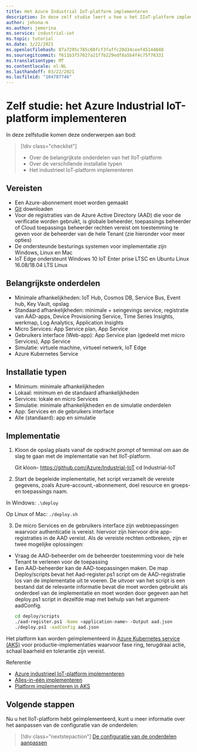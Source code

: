 ```yaml
---
title: Het Azure Industrial IoT-platform implementeren
description: In deze zelf studie leert u hoe u het IIoT-platform implementeert.
author: jehona-m
ms.author: jemorina
ms.service: industrial-iot
ms.topic: tutorial
ms.date: 3/22/2021
ms.openlocfilehash: 87a7295c785c08fcf3faffc20d34ceef45144848
ms.sourcegitcommit: f611b3f57027a21f7b229edf8a5b4f4c75f76331
ms.translationtype: MT
ms.contentlocale: nl-NL
ms.lasthandoff: 03/22/2021
ms.locfileid: "104787746"
---
```

# <a name="tutorial-deploy-the-azure-industrial-iot-platform"></a>Zelf studie: het Azure Industrial IoT-platform implementeren

In deze zelfstudie komen deze onderwerpen aan bod:

> [!div class="checklist"]
> * Over de belangrijkste onderdelen van het IIoT-platform
> * Over de verschillende installatie typen
> * Het industrieel IoT-platform implementeren

## <a name="prerequisites"></a>Vereisten

- Een Azure-abonnement moet worden gemaakt
- [Git](https://git-scm.com/downloads) downloaden
- Voor de registraties van de Azure Active Directory (AAD) die voor de verificatie worden gebruikt, is globale beheerder, toepassings beheerder of Cloud toepassings beheerder rechten vereist om toestemming te geven voor de beheerder van de hele Tenant (zie hieronder voor meer opties)
- De ondersteunde besturings systemen voor implementatie zijn Windows, Linux en Mac
- IoT Edge ondersteunt Windows 10 IoT Enter prise LTSC en Ubuntu Linux 16.08/18.04 LTS Linux

## <a name="main-components"></a>Belangrijkste onderdelen

- Minimale afhankelijkheden: IoT Hub, Cosmos DB, Service Bus, Event hub, Key Vault, opslag
- Standaard afhankelijkheden: minimale + seingevings service, registratie van AAD-apps, Device Provisioning Service, Time Series Insights, werkmap, Log Analytics, Application Insights
- Micro Services: App Service plan, App Service
- Gebruikers interface (Web-app): App Service plan (gedeeld met micro Services), App Service
- Simulatie: virtuele machine, virtueel netwerk, IoT Edge
- Azure Kubernetes Service

## <a name="installation-types"></a>Installatie typen

- Minimum: minimale afhankelijkheden
- Lokaal: minimum en de standaard afhankelijkheden
- Services: lokale en micro Services
- Simulatie: minimale afhankelijkheden en de simulatie onderdelen
- App: Services en de gebruikers interface
- Alle (standaard): app en simulatie

## <a name="deployment"></a>Implementatie

1. Kloon de opslag plaats vanaf de opdracht prompt of terminal om aan de slag te gaan met de implementatie van het IIoT-platform.

    Git kloon- https://github.com/Azure/Industrial-IoT  cd Industrial-IoT

2. Start de begeleide implementatie, het script verzamelt de vereiste gegevens, zoals Azure-account,-abonnement, doel resource en groeps-en toepassings naam.

In Windows:
    ```
    .\deploy
    ```

Op Linux of Mac:
    ```
    ./deploy.sh
    ```

3. De micro Services en de gebruikers interface zijn webtoepassingen waarvoor authenticatie is vereist. hiervoor zijn hiervoor drie app-registraties in de AAD vereist. Als de vereiste rechten ontbreken, zijn er twee mogelijke oplossingen:

- Vraag de AAD-beheerder om de beheerder toestemming voor de hele Tenant te verlenen voor de toepassing
- Een AAD-beheerder kan de AAD-toepassingen maken. De map Deploy/scripts bevat het Aad-register.ps1 script om de AAD-registratie los van de implementatie uit te voeren. De uitvoer van het script is een bestand dat de relevante informatie bevat die moet worden gebruikt als onderdeel van de implementatie en moet worden door gegeven aan het deploy.ps1 script in dezelfde map met behulp van het argument-aadConfig.
    ```bash
    cd deploy/scripts
    ./aad-register.ps1 -Name <application-name> -Output aad.json
    ./deploy.ps1 -aadConfig aad.json
    ```

Het platform kan worden geïmplementeerd in [Azure Kubernetes service (AKS)](https://github.com/Azure/Industrial-IoT/blob/master/docs/deploy/howto-deploy-aks.md) voor productie-implementaties waarvoor fase ring, terugdraai actie, schaal baarheid en tolerantie zijn vereist.

Referentie
- [Azure industrieel IoT-platform implementeren](https://github.com/Azure/Industrial-IoT/tree/master/docs/deploy)
- [Alles-in-één implementeren](https://github.com/Azure/Industrial-IoT/blob/master/docs/deploy/howto-deploy-all-in-one.md)
- [Platform implementeren in AKS](https://github.com/Azure/Industrial-IoT/blob/master/docs/deploy/howto-deploy-aks.md)


## <a name="next-steps"></a>Volgende stappen
Nu u het IIoT-platform hebt geïmplementeerd, kunt u meer informatie over het aanpassen van de configuratie van de onderdelen:

> [!div class="nextstepaction"]
> [De configuratie van de onderdelen aanpassen](tutorial-configure-industrial-iot-components.md)
